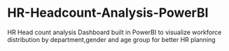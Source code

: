 # HR-Headcount-Analysis-PowerBI
HR Head count analysis Dashboard built in PowerBI to visualize workforce distribution by department,gender and age group for better HR planning
